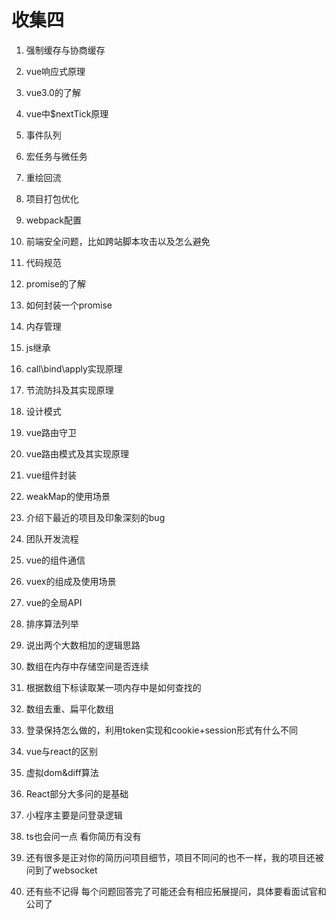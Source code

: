 # 收集四

01. 强制缓存与协商缓存

02. vue响应式原理

03. vue3.0的了解

4. vue中$nextTick原理

05. 事件队列

06. 宏任务与微任务

07. 重绘回流

08. 项目打包优化

09. webpack配置

10. 前端安全问题，比如跨站脚本攻击以及怎么避免

11. 代码规范

12. promise的了解

13. 如何封装一个promise

14. 内存管理

15. js继承

16. call\bind\apply实现原理

17. 节流防抖及其实现原理

18. 设计模式

19. vue路由守卫

20. vue路由模式及其实现原理

21. vue组件封装

22. weakMap的使用场景

23. 介绍下最近的项目及印象深刻的bug

24. 团队开发流程

25. vue的组件通信 

26. vuex的组成及使用场景

27. vue的全局API

28. 排序算法列举

29. 说出两个大数相加的逻辑思路

30. 数组在内存中存储空间是否连续

31. 根据数组下标读取某一项内存中是如何查找的

32. 数组去重、扁平化数组

33. 登录保持怎么做的，利用token实现和cookie+session形式有什么不同

34. vue与react的区别

35. 虚拟dom&diff算法

36. React部分大多问的是基础

37. 小程序主要是问登录逻辑

38. ts也会问一点 看你简历有没有

39. 还有很多是正对你的简历问项目细节，项目不同问的也不一样，我的项目还被问到了websocket

40. 还有些不记得 每个问题回答完了可能还会有相应拓展提问，具体要看面试官和公司了

